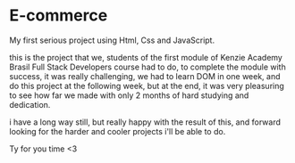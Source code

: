 # E-commerce

My first serious project using Html, Css and JavaScript.

this is the project that we, students of the first module of Kenzie Academy Brasil Full Stack Developers course had to do, to complete the module with success, it was really challenging, we had to learn DOM in one week, and do this project at the following week, but at the end, it was very pleasuring to see how far we made with only 2 months of hard studying and dedication.

i have a long way still, but really happy with the result of this, and  forward looking for the harder and cooler projects i'll be able to do.

Ty for you time <3

